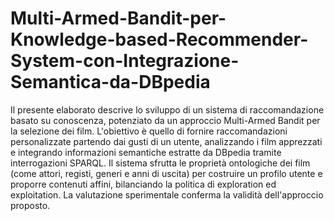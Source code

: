# Multi-Armed-Bandit-per-Knowledge-based-Recommender-System-con-Integrazione-Semantica-da-DBpedia

Il presente elaborato descrive lo sviluppo di un sistema di raccomandazione basato
su conoscenza, potenziato da un approccio Multi-Armed Bandit per la selezione dei
film. L'obiettivo è quello di fornire raccomandazioni personalizzate partendo dai
gusti di un utente, analizzando i film apprezzati e integrando informazioni
semantiche estratte da DBpedia tramite interrogazioni SPARQL. Il sistema sfrutta le
proprietà ontologiche dei film (come attori, registi, generi e anni di uscita) per
costruire un profilo utente e proporre contenuti affini, bilanciando la politica di
exploration ed exploitation. La valutazione sperimentale conferma la validità
dell'approccio proposto.
